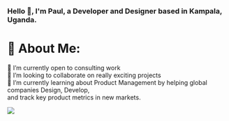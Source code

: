 ### Hello 👋, I'm Paul, a Developer and Designer based in Kampala, Uganda.

# 💫 About Me:
🔭 I’m currently open to consulting work<br>👥 I’m looking to collaborate on really exciting projects<br>🌱 I’m currently learning about Product Management by helping global companies Design, Develop, <br> and track key product metrics in new markets.<br> 

[![](https://visitcount.itsvg.in/api?id=PaulSebalu&icon=5&color=8)](https://visitcount.itsvg.in)

<!-- Proudly created with GPRM ( https://gprm.itsvg.in ) -->
